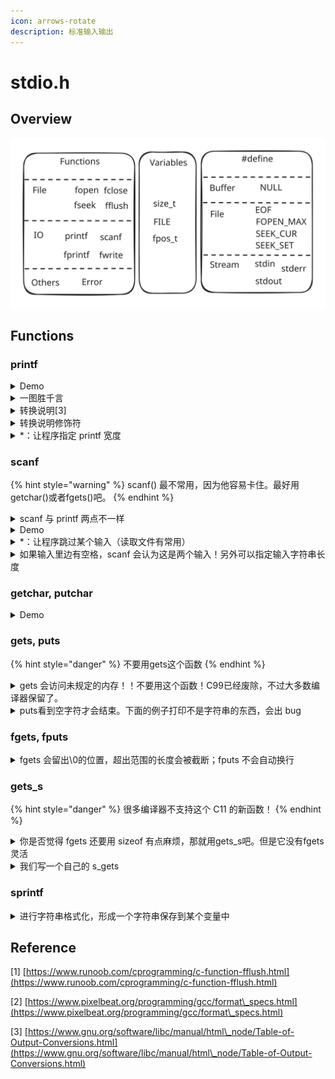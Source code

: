 ```yaml
---
icon: arrows-rotate
description: 标准输入输出
---
```


# stdio.h

## Overview

<img src="../../../.gitbook/assets/file.excalidraw (2) (1).svg" alt="stdio.h大致内容[1]" class="gitbook-drawing">

## Functions

### printf

<details>

<summary>Demo</summary>

<pre class="language-c"><code class="lang-c">/* printout.c -- uses conversion specifiers */
#include &#x3C;stdio.h>
#define PI 3.141593
int main(void)
{
    int number = 7;
    float pies = 12.75;
    int cost = 7800;

<strong>    printf("The %d contestants ate %f berry pies.\n", number,
</strong><strong>           pies);
</strong><strong>    printf("The value of pi is %f.\n", PI);
</strong><strong>    printf("Farewell! thou art too dear for my possessing,\n");
</strong><strong>    printf("%c%d\n", '$', 2 * cost);
</strong>
    return 0;
}

// The 7 contestants ate 12.750000 berry pies.
// The value of pi is 3.141593.
// Farewell! thou art too dear for my possessing,
// $15600
</code></pre>

</details>

<details>

<summary>一图胜千言</summary>

<img src="../../../.gitbook/assets/image (1) (1) (1) (1) (1) (1).png" alt="printf format specifications quick reference[2]" data-size="original">

</details>

<details>

<summary> 转换说明[3]</summary>

* %a 浮点数、十六进制数和p记数法（C99/C11）
* %A 浮点数、十六进制数和p记数法（C99/C11）
* %c 单个字符
* %d 有符号十进制整数
* %e 浮点数，e记数法
* %E 浮点数，e记数法
* %f 浮点数，十进制记数法
* %_g 根据值的不同，自动选择_f或\*e。\*e格式用于指数小于-4或者大于或等于精度时
* %_G 根据值的不同，自动选择_f或\*E。\*E格式用于指数小于-4或者大于或等于精度时
* %_i 有符号十进制整数（与d_相同）
* %o 无符号八进制整数
* %p 指针
* %s 字符串
* %u 无符号十进制整数
* %x 无符号十六进制整数，使用十六进制数0f
* %X 无符号十六进制整数，使用十六进制数0F
* %% 打印一个百分号

</details>

<details>

<summary>转换说明修饰符</summary>

* 标记：五种标记（-, +, 空格, #, and 0）
  * **-**：等待打印项左对齐。即，从字段的左侧开始打印该项。示例：“%-20s”
  * \+：有符号值若为正，则在值前面显示加号；若为负，则在值前面显示减号。示例：“%+6.2f”
  * 空格：有符号值若为正，则在值前面显示前导空格（不显示任何符号）；若为负，则在值前面显示减号+标记覆盖一个空格。示例：“%6.2f”
  * \#：把结果转换为另一种形式。如果是%o格式，则以0开始；如果是xx或XX格式，则以0x或0X开始；对于所有的浮点格式，#保证了即使后面没有任何数字，也打印一个小数点字符。对于gg和GG格式，#防止结果后面的0被删除。示例：“%#0”、“%#8.0f”、“%+#10.3e”
  * 0：对于数值格式，用前导0代替空格填充字段宽度。对于整数格式，如果出现-标记或指定精度，则忽略该标记
* 数字：最小字段宽度。如果不能容纳字符串，会自动增长。Example: "%4d".
* .数字：精度。Example："%5.2f"，字段宽度为5字符，其中小数点后有两位数字
  * 对于%e、%E和%f转换，表示小数点右边数字的位数
  * 对于%g和%G转换，表示有效数字最大位数
  * 对于%s转换，表示待打印字符的最大数量
  * 对于整型转换，表示待打印数字的最小位数
  * 如有必要，使用前导0来达到这个位数
  * 只使用.表示其后跟随一个0，所以%.f和%.0f相同
* h
  * 和整型转换说明一起使用，表示short int或unsigned short int类型的值
  * 示例: "%hu"、"%hx"、"%6.4hd"&#x20;
* hh
  * 和整型转换说明一起使用，表示signed char或unsigned char类型的值&#x20;
  * 示例: "%hhu"、"%hhx"、"%6.4hhd"&#x20;
* j
  * 和整型转换说明一起使用，表示intmax\_t或uintmax\_t类型的值。这些类型定义在stdint.h中&#x20;
  * 示例: "%ja"、"%8jx"&#x20;
* l
  * 和整型转换说明一起使用，表示long int或unsigned long int类型的值&#x20;
  * 示例: "%ld"、"%8lu"&#x20;
* ll
  * 和整型转换说明一起使用，表示long long int或unsigned long long int类型的值(C99)&#x20;
  * 示例: "%lld"、"%8llu"&#x20;
* L
  * 和浮点转换说明一起使用，表示long double类型的值&#x20;
  * 示例: "%Ld"、"%10.4Le"&#x20;
* t
  * 和整型转换说明一起使用，表示ptrdiff\_t类型的值。ptrdiff\_t是两个指针差值的类型(C99)&#x20;
  * 示例: "%td"、"%12ti"&#x20;
* z
  * 和整型转换说明一起使用，表示size\_t类型的值。size\_t是sizeof返回的类型(C99)&#x20;
  * 示例: "%zd"、"%12zd"

</details>

<details>

<summary>*：让程序指定 printf 宽度</summary>

<pre class="language-c"><code class="lang-c">/* varwid.c -- uses variable-width output field */
#include &#x3C;stdio.h>
int main(void)
{
    unsigned width, precision;
    int number = 256;
    double weight = 242.5;

    printf("Enter a field width:\n");
    scanf("%d", &#x26;width);
<strong>    printf("The number is :%*d:\n", width, number);
</strong>    printf("Now enter a width and a precision:\n");
    scanf("%d %d", &#x26;width, &#x26;precision);
<strong>    printf("Weight = %*.*f\n", width, precision, weight);
</strong>    printf("Done!\n");

    return 0;
}

// Enter a field width:
// 10
// The number is :       256:
// Now enter a width and a precision:
// 10 3
// Weight =    242.500
// Done!
</code></pre>

</details>

### scanf

{% hint style="warning" %}
scanf() 最不常用，因为他容易卡住。最好用 getchar()或者fgets()吧。
{% endhint %}

<details>

<summary>scanf 与 printf 两点不一样</summary>

* 变量前要加&
* double 的转换说明是 lf 而不是 f

</details>

<details>

<summary>Demo</summary>

<pre class="language-c"><code class="lang-c">// input.c -- when to use &#x26;
#include &#x3C;stdio.h>
int main(void)
{
    int age;      // variable
    float assets; // variable
    char pet[30]; // string

    printf("Enter your age, assets, and favorite pet.\n");
<strong>    scanf("%d %f", &#x26;age, &#x26;assets); // use the &#x26; here
</strong><strong>    scanf("%s", pet);              // no &#x26; for char array
</strong>    printf("%d $%.2f %s\n", age, assets, pet);

    return 0;
}

// 10 9.9
// a
// 10 $9.90 a
</code></pre>

</details>

<details>

<summary>*：让程序跳过某个输入（读取文件有常用）</summary>

```c
/* skiptwo.c -- skips over first two integers of input */
#include <stdio.h>
int main(void)
{
    int n;
    
    printf("Please enter three integers:\n");
    scanf("%*d %*d %d", &n);
    printf("The last integer was %d\n", n);
    
    return 0;
}

// Please enter three integers:
// 1 2 3
// The last integer was 3
```

</details>

<details>

<summary>如果输入里边有空格，scanf 会认为这是两个输入！另外可以指定输入字符串长度</summary>

```c
/* scan_str.c -- using scanf() */
#include <stdio.h>
int main(void)
{
    char name1[11], name2[11];
    int count;

    printf("Please enter 2 names.\n");
    count = scanf("%5s %10s", name1, name2);
    printf("I read the %d names %s and %s.\n",
           count, name1, name2);

    return 0;
}

// (base) kimshan@MacBook-Pro output % ./"scan_str"
// Please enter 2 names.
// 123 45
// I read the 2 names 123 and 45.
// (base) kimshan@MacBook-Pro output % ./"scan_str"
// Please enter 2 names.
// 1234567890
// I read the 2 names 12345 and 67890.
// (base) kimshan@MacBook-Pro output % ./"scan_str"
// Please enter 2 names.
// 1234567890 1234567890
// I read the 2 names 12345 and 67890.

```

</details>

### getchar, putchar

<details>

<summary>Demo</summary>

<pre class="language-c"><code class="lang-c">/* echo_eof.c -- repeats input to end of file */
#include &#x3C;stdio.h>
int main(void)
{
    int ch;
    
<strong>    while ((ch = getchar()) != EOF)
</strong><strong>        putchar(ch);
</strong>    
    return 0;
}

</code></pre>

</details>

### gets, puts

{% hint style="danger" %}
不要用gets这个函数
{% endhint %}

<details>

<summary>gets 会访问未规定的内存！！不要用这个函数！C99已经废除，不过大多数编译器保留了。</summary>

```c
#include <stdio.h>
#include <stdlib.h>
int main()
{
    char array1[8];
    fflush(stdin);
    gets(array1); // 1234567
    puts(array1); // 1234567
    char array2[8];
    fflush(stdin);
    gets(array2); // 12345678
    puts(array2); // 12345678
    char array3[8];
    fflush(stdin);
    gets(array3); // 123456789
    puts(array3); // 123456789
    return 0;
}

// (base) kimshan@MacBook-Pro output % ./"a"
// warning: this program uses gets(), which is unsafe.
// 1234567
// 1234567
// 12345678
// 12345678
// 123456789
// 123456789
// (base) kimshan@MacBook-Pro output
```

</details>

<details>

<summary>puts看到空字符才会结束。下面的例子打印不是字符串的东西，会出 bug</summary>

```c
/* nono.c -- no! */
#include <stdio.h>
int main(void)
{
    char side_a[] = "Side A";
    char dont[] = {'W', 'O', 'W', '!'};
    char side_b[] = "Side B";

    puts(dont); /* dont is not a string */
    // WOW!Side A

    return 0;
}
```

</details>

### fgets, fputs

<details>

<summary>fgets 会留出\0的位置，超出范围的长度会被截断；fputs 不会自动换行</summary>

```c
#include <stdio.h>
#include <stdlib.h>
int main()
{
    char array1[8];
    fflush(stdin);
    fgets(array1, sizeof(array1), stdin); // 1234567
    fputs(array1, stdout); // 1234567
    char array2[8];
    fflush(stdin);
    fgets(array2, sizeof(array2), stdin); // 12345678
    fputs(array2, stdout); // 1234567
    char array3[8];
    fflush(stdin);
    fgets(array3, sizeof(array3), stdin); // 123456789
    fputs(array3, stdout); // 1234567
    return 0;
}

// (base) kimshan@MacBook-Pro output % ./"a"
// 1234567
// 123456712345678
// 1234567123456789
// 1234567%
// (base) kimshan@MacBook-Pro output %
```

</details>

### gets\_s

{% hint style="danger" %}
很多编译器不支持这个 C11 的新函数！
{% endhint %}

<details>

<summary>你是否觉得 fgets 还要用 sizeof 有点麻烦，那就用gets_s吧。但是它没有fgets灵活</summary>



```c
#include <stdio.h>
#include <stdlib.h>
int main()
{
    char array1[8];
    fflush(stdin);
    gets_s(array1, 8);
    puts(array1);
    char array2[8];
    fflush(stdin);
    gets_s(array2, 8);
    puts(array2);
    char array3[8];
    fflush(stdin);
    gets_s(array3, 8);
    puts(array3);
    return 0;
}
```

</details>

<details>

<summary>我们写一个自己的 s_gets</summary>

```c
char * s_gets(char * st, int n)
{
    char * ret_val;
    int i = 0;
    
    ret_val = fgets(st, n, stdin);
    if (ret_val)
    {
        while (st[i] != '\n' && st[i] != '\0')
            i++;
        if (st[i] == '\n')
            st[i] = '\0';
        else // must have words[i] == '\0'
            while (getchar() != '\n')
                continue;
    }
    return ret_val;
}
```

</details>

### sprintf

<details>

<summary> 进行字符串格式化，形成一个字符串保存到某个变量中</summary>



```c
/* format.c -- format a string */
#include <stdio.h>
#define MAX 20
char *s_gets(char *st, int n);

int main(void)
{
    char first[MAX];
    char last[MAX];
    char formal[2 * MAX + 10];
    double prize;

    puts("Enter your first name:");
    s_gets(first, MAX);
    puts("Enter your last name:");
    s_gets(last, MAX);
    puts("Enter your prize money:");
    scanf("%lf", &prize);
    sprintf(formal, "%s, %-19s: $%6.2f\n", last, first, prize);
    puts(formal);

    return 0;
}

char *s_gets(char *st, int n)
{
    char *ret_val;
    int i = 0;

    ret_val = fgets(st, n, stdin);
    if (ret_val)
    {
        while (st[i] != '\n' && st[i] != '\0')
            i++;
        if (st[i] == '\n')
            st[i] = '\0';
        else // must have words[i] == '\0'
            while (getchar() != '\n')
                continue;
    }
    return ret_val;
}

// (base) kimshan@MacBook-Pro output % ./"format"
// Enter your first name:
// Charles
// Enter your last name:
// Shan
// Enter your prize money:
// 1000000
// Shan, Charles            : $1000000.00
```

</details>



## Reference

\[1] [https://www.runoob.com/cprogramming/c-function-fflush.html](https://www.runoob.com/cprogramming/c-function-fflush.html)

\[2] [https://www.pixelbeat.org/programming/gcc/format\_specs.html](https://www.pixelbeat.org/programming/gcc/format\_specs.html)

\[3] [https://www.gnu.org/software/libc/manual/html\_node/Table-of-Output-Conversions.html](https://www.gnu.org/software/libc/manual/html\_node/Table-of-Output-Conversions.html)
